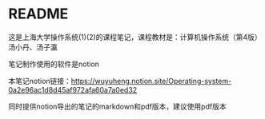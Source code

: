 # README

这是上海大学操作系统(1)(2)的课程笔记，课程教材是：计算机操作系统（第4版）汤小丹、汤子瀛

笔记制作使用的软件是notion

本笔记notion链接：https://wuyuheng.notion.site/Operating-system-0a2e96ac1d8d45af972afa60a7a0ed32

同时提供notion导出的笔记的markdown和pdf版本，建议使用pdf版本